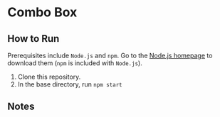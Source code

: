 # Combo Box
## How to Run
Prerequisites include `Node.js` and `npm`. Go to the [Node.js homepage](https://nodejs.org/en/) to download them (`npm` is included with `Node.js`).

1. Clone this repository.
2. In the base directory, run `npm start`

## Notes
